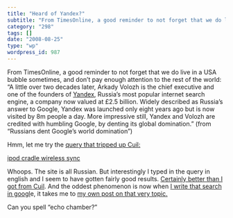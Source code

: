 ```yaml
---
title: "Heard of Yandex?"
subtitle: "From TimesOnline, a good reminder to not forget that we do live in a USA bubble sometimes, and don’t..."
category: "298"
tags: []
date: "2008-08-25"
type: "wp"
wordpress_id: 987
---
```

From TimesOnline, a good reminder to not forget that we do live in a USA bubble sometimes, and don’t pay enough attention to the rest of the world:
“A little over two decades later, Arkady Volozh is the chief executive and one of the founders of [Yandex](http://en.wikipedia.org/wiki/Yandex), Russia’s most popular internet search engine, a company now valued at £2.5 billion. Widely described as Russia’s answer to Google, Yandex was launched only eight years ago but is now visited by 8m people a day. More impressive still, Yandex and Volozh are credited with humbling Google, by denting its global domination.” (from “Russians dent Google’s world domination”)

Hmm, let me try the [query that tripped up Cuil:](/2008/07/28/cuil-vs-google/)

[ipod cradle wireless sync](http://yandex.ru/yandsearch?text=ipod+cradle+wireless+sync)

Whoops. The site is all Russian. But interestingly I typed in the query in english and I seem to have gotten fairly good results. [Certainly better than I got from Cuil](http://www.cuil.com/search?q=ipod+cradle+wireless+sync). And the oddest phenomenon is now when [I write that search in googl](http://www.google.com/search?q=ipod+cradle+wireless+sync&ie=utf-8&oe=utf-8&aq=t&rls=org.mozilla:en-US:official&client=firefox-a)e, it takes me to [my own post on that very topic. ](/2008/07/28/cuil-vs-google/)

Can you spell “echo chamber?”